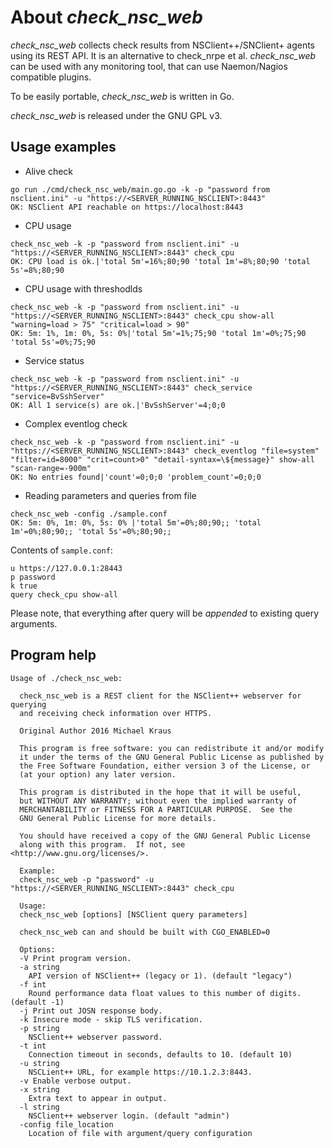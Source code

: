 # About *check_nsc_web*

*check_nsc_web* collects check results from NSClient++/SNClient+ agents using its REST API. It is an alternative to check_nrpe et al.
*check_nsc_web* can be used with any monitoring tool, that can use Naemon/Nagios compatible plugins.

To be easily portable, *check_nsc_web* is written in Go.

*check_nsc_web* is released under the GNU GPL v3.

## Usage examples
* Alive check
```
go run ./cmd/check_nsc_web/main.go.go -k -p "password from nsclient.ini" -u "https://<SERVER_RUNNING_NSCLIENT>:8443"
OK: NSClient API reachable on https://localhost:8443
```

* CPU usage
```
check_nsc_web -k -p "password from nsclient.ini" -u "https://<SERVER_RUNNING_NSCLIENT>:8443" check_cpu
OK: CPU load is ok.|'total 5m'=16%;80;90 'total 1m'=8%;80;90 'total 5s'=8%;80;90
```
* CPU usage with threshodlds
```
check_nsc_web -k -p "password from nsclient.ini" -u "https://<SERVER_RUNNING_NSCLIENT>:8443" check_cpu show-all "warning=load > 75" "critical=load > 90"
OK: 5m: 1%, 1m: 0%, 5s: 0%|'total 5m'=1%;75;90 'total 1m'=0%;75;90 'total 5s'=0%;75;90
```

* Service status
```
check_nsc_web -k -p "password from nsclient.ini" -u "https://<SERVER_RUNNING_NSCLIENT>:8443" check_service "service=BvSshServer"
OK: All 1 service(s) are ok.|'BvSshServer'=4;0;0
```

* Complex eventlog check
```
check_nsc_web -k -p "password from nsclient.ini" -u "https://<SERVER_RUNNING_NSCLIENT>:8443" check_eventlog "file=system" "filter=id=8000" "crit=count>0" "detail-syntax=\${message}" show-all "scan-range=-900m"
OK: No entries found|'count'=0;0;0 'problem_count'=0;0;0
```

* Reading parameters and queries from file
```
check_nsc_web -config ./sample.conf
OK: 5m: 0%, 1m: 0%, 5s: 0% |'total 5m'=0%;80;90;; 'total 1m'=0%;80;90;; 'total 5s'=0%;80;90;;
```

Contents of ```sample.conf```:
```
u https://127.0.0.1:28443
p password
k true
query check_cpu show-all
```

Please note, that everything after query will be *appended* to existing query arguments.

## Program help
```
Usage of ./check_nsc_web:

  check_nsc_web is a REST client for the NSClient++ webserver for querying
  and receiving check information over HTTPS.

  Original Author 2016 Michael Kraus

  This program is free software: you can redistribute it and/or modify
  it under the terms of the GNU General Public License as published by
  the Free Software Foundation, either version 3 of the License, or
  (at your option) any later version.

  This program is distributed in the hope that it will be useful,
  but WITHOUT ANY WARRANTY; without even the implied warranty of
  MERCHANTABILITY or FITNESS FOR A PARTICULAR PURPOSE.  See the
  GNU General Public License for more details.

  You should have received a copy of the GNU General Public License
  along with this program.  If not, see <http://www.gnu.org/licenses/>.

  Example:
  check_nsc_web -p "password" -u "https://<SERVER_RUNNING_NSCLIENT>:8443" check_cpu

  Usage:
  check_nsc_web [options] [NSClient query parameters]

  check_nsc_web can and should be built with CGO_ENABLED=0

  Options:
  -V Print program version.
  -a string
    API version of NSClient++ (legacy or 1). (default "legacy")
  -f int
    Round performance data float values to this number of digits. (default -1)
  -j Print out JOSN response body.
  -k Insecure mode - skip TLS verification.
  -p string
    NSClient++ webserver password.
  -t int
    Connection timeout in seconds, defaults to 10. (default 10)
  -u string
    NSCLient++ URL, for example https://10.1.2.3:8443.
  -v Enable verbose output.
  -x string
    Extra text to appear in output.
  -l string
    NSClient++ webserver login. (default "admin")
  -config file_location
    Location of file with argument/query configuration
```
